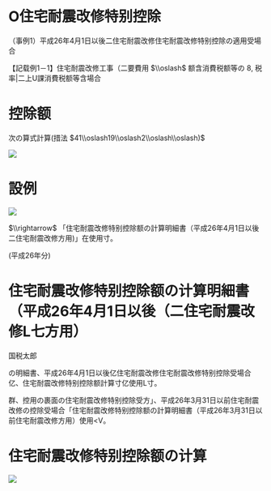 # O住宅耐震改修特别控除

（事例1）平成26年4月1日以後二住宅耐震改修住宅耐震改修特别控除の適用受場合

【記载例1－1】住宅耐震改修工事（二要費用 $\\oslash$ 额含消費税额等の $8,%\\sigma\_{!}$ 税率\|二上U課消費税额等含場合

# 控除额

次の算式計算(措法 $41\\oslash19\\oslash2\\oslash\\oslash)$

![](https://www.nta.go.jp/tmp/e7915517-0f81-4153-8115-6e7eba311f41/images/fd02de2b81a3a29aea2d76bd483e056eef8f65201dcc18bb6ed0c3928ef5c12c.jpg)

# 設例

![](https://www.nta.go.jp/tmp/e7915517-0f81-4153-8115-6e7eba311f41/images/9f2ea04f82c48dc1f573b7a6b2d7cef81b6344fb0eaafad4cb4f2e028f5c8b86.jpg)

$\\rightarrow$ 「住宅耐震改修特别控除额の計算明細書（平成26年4月1日以後二住宅耐震改修方用)」在使用寸。

(平成26年分)

# 住宅耐震改修特别控除额の计算明細書（平成26年4月1日以後（二住宅耐震改修L七方用）

国税太郎

の明細書、平成26年4月1日以後亿住宅耐震改修住宅耐震改修特别控除受場合亿、住宅耐震改修特别控除额計算寸亿使用L寸。

群、控用の裹面の住宅耐震改修特别控除受方」、平成26年3月31日以前住宅耐震改修の控除受場合「住宅耐震改修特别控除额の計算明細書（平成26年3月31日以前住宅耐震改修方用）使用<V。

# 住宅耐震改修特别控除额の计算

![](https://www.nta.go.jp/tmp/e7915517-0f81-4153-8115-6e7eba311f41/images/045cdb24453af4ce8db85fbb1caadedb7733ef85ebc353c45e62876345f61122.jpg)